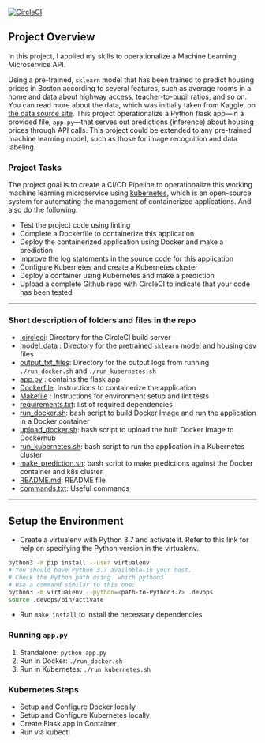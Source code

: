 
[![CircleCI](https://dl.circleci.com/status-badge/img/gh/thepremiumcoder/Operationalize-DevOps-for-Machine-Learning-Microservice-API/tree/main.svg?style=svg)](https://dl.circleci.com/status-badge/redirect/gh/thepremiumcoder/Operationalize-DevOps-for-Machine-Learning-Microservice-API/tree/main)

## Project Overview

In this project, I applied my skills to operationalize a Machine Learning Microservice API. 

Using a pre-trained, `sklearn` model that has been trained to predict housing prices in Boston according to several features, such as average rooms in a home and data about highway access, teacher-to-pupil ratios, and so on. You can read more about the data, which was initially taken from Kaggle, on [the data source site](https://www.kaggle.com/c/boston-housing). This project operationalize a Python flask app—in a provided file, `app.py`—that serves out predictions (inference) about housing prices through API calls. This project could be extended to any pre-trained machine learning model, such as those for image recognition and data labeling.

### Project Tasks

The project goal is to create a CI/CD Pipeline to operationalize this working machine learning microservice using [kubernetes](https://kubernetes.io/), which is an open-source system for automating the management of containerized applications. And also do the following:
* Test the project code using linting
* Complete a Dockerfile to containerize this application
* Deploy the containerized application using Docker and make a prediction
* Improve the log statements in the source code for this application
* Configure Kubernetes and create a Kubernetes cluster
* Deploy a container using Kubernetes and make a prediction
* Upload a complete Github repo with CircleCI to indicate that your code has been tested


---
### Short description of folders and files in the repo

* [.circleci](./.circleci): Directory for the CircleCI build server
* [model_data](./model_data) : Directory for the pretrained `sklearn` model and housing csv files
* [output_txt_files](./output_txt_files): Directory for the output logs from running `./run_docker.sh` and `./run_kubernetes.sh`
* [app.py](./app.py) : contains the flask app
* [Dockerfile](./app.py): Instructions to containerize the application
* [Makefile](./Makefile) : Instructions for environment setup and lint tests
* [requirements.txt](./requirements.txt): list of required dependencies
* [run_docker.sh](./run_docker.sh): bash script to build Docker Image and run the application in a Docker container
* [upload_docker.sh](./upload_docker.sh): bash script to upload the built Docker Image to Dockerhub
* [run_kubernetes.sh](./run_kubernetes.sh): bash script to run the application in a Kubernetes cluster
* [make_prediction.sh](./make_prediction.sh): bash script to make predictions against the Docker container and k8s cluster
* [README.md](./README.md): README file
* [commands.txt](./commands.txt): Useful commands

---

## Setup the Environment

* Create a virtualenv with Python 3.7 and activate it. Refer to this link for help on specifying the Python version in the virtualenv. 
```bash
python3 -m pip install --user virtualenv
# You should have Python 3.7 available in your host. 
# Check the Python path using `which python3`
# Use a command similar to this one:
python3 -m virtualenv --python=<path-to-Python3.7> .devops
source .devops/bin/activate
```
* Run `make install` to install the necessary dependencies

### Running `app.py`

1. Standalone:  `python app.py`
2. Run in Docker:  `./run_docker.sh`
3. Run in Kubernetes:  `./run_kubernetes.sh`

### Kubernetes Steps

* Setup and Configure Docker locally
* Setup and Configure Kubernetes locally
* Create Flask app in Container
* Run via kubectl




